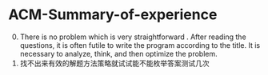 # ACM-Summary-of-experience
 0. There is no problem which is very straightforward . After reading the questions, it is often futile to write the program according to the title. It is necessary to analyze, think, and then optimize the problem.
 1. 找不出来有效的解题方法策略就试试能不能枚举答案测试几次
